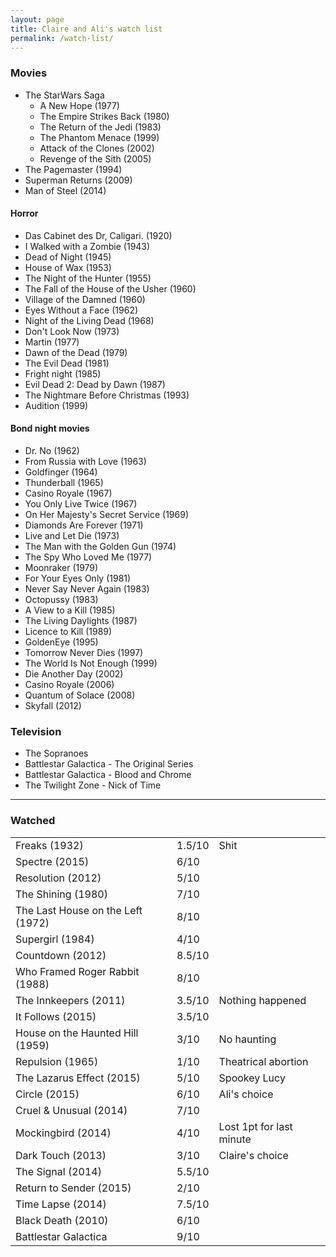 ```yaml
---
layout: page
title: Claire and Ali's watch list
permalink: /watch-list/
---
```


### Movies
* The StarWars Saga
  - A New Hope (1977)
  - The Empire Strikes Back (1980)
  - The Return of the Jedi (1983)
  - The Phantom Menace (1999)
  - Attack of the Clones (2002)
  - Revenge of the Sith (2005)
* The Pagemaster (1994)
* Superman Returns (2009)
* Man of Steel (2014)

#### Horror
* Das Cabinet des Dr, Caligari. (1920)
* I Walked with a Zombie (1943)
* Dead of Night (1945)
* House of Wax (1953)
* The Night of the Hunter (1955)
* The Fall of the House of the Usher (1960)
* Village of the Damned (1960)
* Eyes Without a Face (1962)
* Night of the Living Dead (1968)
* Don't Look Now (1973)
* Martin (1977)
* Dawn of the Dead (1979)
* The Evil Dead (1981)
* Fright night (1985)
* Evil Dead 2: Dead by Dawn (1987)
* The Nightmare Before Christmas (1993)
* Audition (1999)

#### Bond night movies
* Dr. No (1962)
* From Russia with Love (1963)
* Goldfinger (1964)
* Thunderball (1965)
* Casino Royale (1967)
* You Only Live Twice (1967)
* On Her Majesty's Secret Service (1969)
* Diamonds Are Forever (1971)
* Live and Let Die (1973)
* The Man with the Golden Gun (1974)
* The Spy Who Loved Me (1977)
* Moonraker (1979)
* For Your Eyes Only (1981)
* Never Say Never Again (1983)
* Octopussy (1983)
* A View to a Kill (1985)
* The Living Daylights (1987)
* Licence to Kill (1989)
* GoldenEye (1995)
* Tomorrow Never Dies (1997)
* The World Is Not Enough (1999)
* Die Another Day (2002)
* Casino Royale (2006)
* Quantum of Solace (2008)
* Skyfall (2012)

### Television
* The Sopranoes
* Battlestar Galactica - The Original Series
* Battlestar Galactica - Blood and Chrome
* The Twilight Zone - Nick of Time

***

### Watched
<table callpadding="20">
<tr><td>Freaks (1932) </td><td> 1.5/10 </td><td> Shit </td></tr>
<tr><td>Spectre (2015) </td><td> 6/10 </td></tr>
<tr><td>Resolution (2012) </td><td> 5/10 </td></tr>
<tr><td>The Shining (1980) </td><td> 7/10 </td></tr>
<tr><td>The Last House on the Left (1972) </td><td> 8/10</td></tr>
<tr><td>Supergirl (1984) </td><td> 4/10 </td></tr>
<tr><td>Countdown (2012) </td><td> 8.5/10 </td></tr>
<tr><td>Who Framed Roger Rabbit (1988) </td><td> 8/10 </td></tr>
<tr><td>The Innkeepers (2011) </td><td> 3.5/10 </td><td> Nothing happened</td></tr>
<tr><td>It Follows (2015) </td><td> 3.5/10 </td></tr>
<tr><td>House on the Haunted Hill (1959) </td><td> 3/10 </td><td> No haunting </td></tr>
<tr><td>Repulsion (1965) </td><td> 1/10 </td><td> Theatrical abortion </td></tr>
<tr><td>The Lazarus Effect (2015) </td><td> 5/10 </td><td> Spookey Lucy </td></tr>
<tr><td>Circle (2015) </td><td> 6/10 </td><td> Ali's choice </td></tr>
<tr><td>Cruel & Unusual (2014) </td><td> 7/10 </td></tr>
<tr><td>Mockingbird (2014) </td><td> 4/10 </td><td> Lost 1pt for last minute </td></tr>
<tr><td>Dark Touch (2013) </td><td> 3/10 </td><td> Claire's choice </td></tr>
<tr><td>The Signal (2014) </td><td> 5.5/10 </td></tr>
<tr><td>Return to Sender (2015) </td><td> 2/10 </td></tr>
<tr><td>Time Lapse (2014) </td><td> 7.5/10 </td></tr>
<tr><td>Black Death (2010) </td><td> 6/10 </td></tr>
<tr><td>Battlestar Galactica </td><td> 9/10 </td></tr>
</table>
